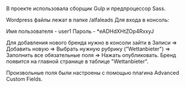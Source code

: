 В проекте использовала сборщик Gulp и предпроцессор Sass.

Wordpress файлы лежат в папке /alfaleads
Для входа в консоль:

Имя пользователя - user1
Пароль - *eADHdXHtZOp4RxxyJ

Для добавления нового бренда нужно в консоли зайти в Записи => Добавить новую => Выбрать нужную рубрику ("Wettanbieter")  => Заполнить все обязательные поля  => Нажать опубликовать. Бренд появится на главной странице в таблице "Wettanbieter".

Произвольные поля были настроены с помощью плагина Advanced Custom Fields.
